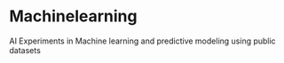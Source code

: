 # Machinelearning
AI Experiments in Machine learning and predictive modeling using public datasets 
